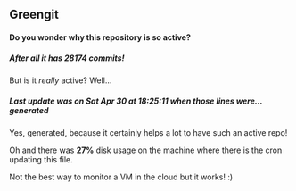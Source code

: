 ## Greengit

#### Do you wonder why this repository is so active?

##### After all it has 28174 commits!

But is it *really* active? Well...

##### Last update was on Sat Apr 30 at 18:25:11 when those lines were... generated

Yes, generated, because it certainly helps a lot to have such an active repo!

Oh and there was **27%** disk usage on the machine
where there is the cron updating this file.

Not the best way to monitor a VM in the cloud but it works! :)
